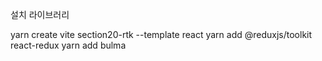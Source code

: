 설치 라이브러리

yarn create vite section20-rtk --template react
yarn add @reduxjs/toolkit react-redux
yarn add bulma
